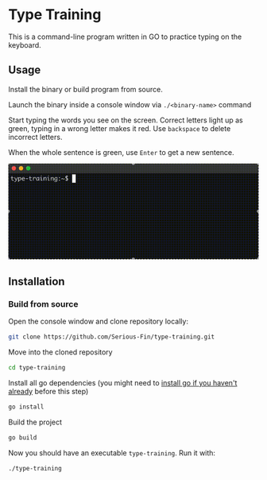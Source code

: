 # Type Training

This is a command-line program written in GO to practice typing on the keyboard.

## Usage

Install the binary or build program from source.

Launch the binary inside a console window via `./<binary-name>` command

Start typing the words you see on the screen. Correct letters light up as green, typing in a wrong letter makes it red. Use `backspace` to delete incorrect letters.

When the whole sentence is green, use `Enter` to get a new sentence.

![CLI Demo](./demo/demo.gif)

## Installation

### Build from source

Open the console window and clone repository locally:

```zsh
git clone https://github.com/Serious-Fin/type-training.git
```

Move into the cloned repository

```zsh
cd type-training
```

Install all go dependencies (you might need to [install go if you haven't already](https://go.dev/doc/install) before this step)

```zsh
go install
```

Build the project

```zsh
go build
```

Now you should have an executable `type-training`. Run it with:

```zsh
./type-training
```
